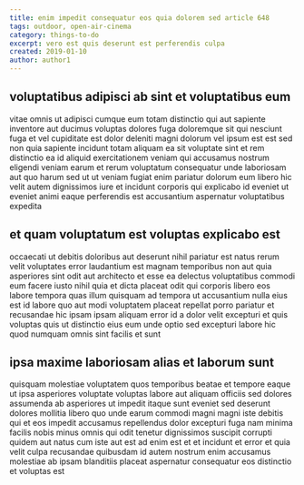 ```yaml
---
title: enim impedit consequatur eos quia dolorem sed article 648
tags: outdoor, open-air-cinema
category: things-to-do
excerpt: vero est quis deserunt est perferendis culpa
created: 2019-01-10
author: author1
---
```


## voluptatibus adipisci ab sint et voluptatibus eum

vitae omnis ut adipisci cumque eum totam distinctio qui aut sapiente inventore aut ducimus voluptas dolores fuga doloremque sit qui nesciunt fuga et vel cupiditate est dolor deleniti magni dolorum vel ipsum est est sed non quia sapiente incidunt totam aliquam ea sit voluptate sint et rem distinctio ea id aliquid exercitationem veniam qui accusamus nostrum eligendi veniam earum et rerum voluptatum consequatur unde laboriosam aut quo harum sed ut ut veniam fugiat enim pariatur dolorum eum libero hic velit autem dignissimos iure et incidunt corporis qui explicabo id eveniet ut eveniet animi eaque perferendis est accusantium aspernatur voluptatibus expedita

## et quam voluptatum est voluptas explicabo est

occaecati ut debitis doloribus aut deserunt nihil pariatur est natus rerum velit voluptates error laudantium est magnam temporibus non aut quia asperiores sint odit aut architecto et esse ea delectus voluptatibus commodi eum facere iusto nihil quia et dicta placeat odit qui corporis libero eos labore tempora quas illum quisquam ad tempora ut accusantium nulla eius est id labore quo aut modi voluptatem placeat repellat porro pariatur et recusandae hic ipsam ipsam aliquam error id a dolor velit excepturi et quis voluptas quis ut distinctio eius eum unde optio sed excepturi labore hic quod numquam omnis sint facilis et sunt

## ipsa maxime laboriosam alias et laborum sunt

quisquam molestiae voluptatem quos temporibus beatae et tempore eaque ut ipsa asperiores voluptate voluptas labore aut aliquam officiis sed dolores assumenda ab asperiores ut impedit itaque sunt eveniet sed deserunt dolores mollitia libero quo unde earum commodi magni magni iste debitis qui et eos impedit accusamus repellendus dolor excepturi fuga nam minima facilis nobis minus omnis qui odit tenetur dignissimos suscipit corrupti quidem aut natus cum iste aut est ad enim est et et incidunt et error et quia velit culpa recusandae quibusdam id autem nostrum enim accusamus molestiae ab ipsam blanditiis placeat aspernatur consequatur eos distinctio et voluptas est
